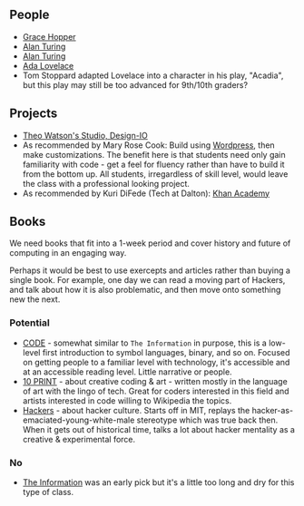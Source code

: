 ## People

* [Grace Hopper](http://en.wikipedia.org/wiki/Grace_Hopper)
* [Alan Turing](http://en.wikipedia.org/wiki/Alan_Turing)
* [Alan Turing](http://www.theatlantic.com/technology/archive/2013/12/alan-turings-body/282641/)
* [Ada Lovelace](http://www.newyorker.com/online/blogs/elements/2013/10/ada-lovelace-the-first-tech-visionary.html)
* Tom Stoppard adapted Lovelace into a character in his play, "Acadia", but this play may still be too advanced for 9th/10th graders? 

## Projects

* [Theo Watson's Studio, Design-IO](http://design-io.com/)
* As recommended by Mary Rose Cook: Build using [Wordpress](http://wordpress.com), then make customizations. The benefit here is that students need only gain familiarity with code - get a feel for fluency rather than have to build it from the bottom up. All students, irregardless of skill level, would leave the class with a professional looking project.
* As recommended by Kuri DiFede (Tech at Dalton): [Khan Academy](http://www.khanacademy.org)

## Books

We need books that fit into a 1-week period and cover history and future of computing in an
engaging way.

Perhaps it would be best to use exercepts and articles rather than buying a single book. For example, one day we can read a moving part of Hackers, and talk about how it is also problematic, and then move onto something new the next.

### Potential

* [CODE](http://www.charlespetzold.com/code/) - somewhat similar to `The Information` in purpose, this is a low-level first introduction to symbol languages, binary, and so on. Focused on getting people to a familiar level with technology, it's accessible and at an accessible reading level. Little narrative or people.
* [10 PRINT](http://10print.org/) - about creative coding & art - written mostly in the language of art with the lingo of tech. Great for coders interested in this field and artists interested in code willing to Wikipedia the topics.
* [Hackers](http://en.wikipedia.org/wiki/Hackers:_Heroes_of_the_Computer_Revolution) - about hacker culture. Starts off in MIT, replays the hacker-as-emaciated-young-white-male stereotype which was true back then. When it gets out of historical time, talks a lot about hacker mentality as a creative & experimental force.

### No

* [The Information](http://www.amazon.com/The-Information-History-Theory-Flood/dp/1400096235)
  was an early pick but it's a little too long and dry for this type of class.
